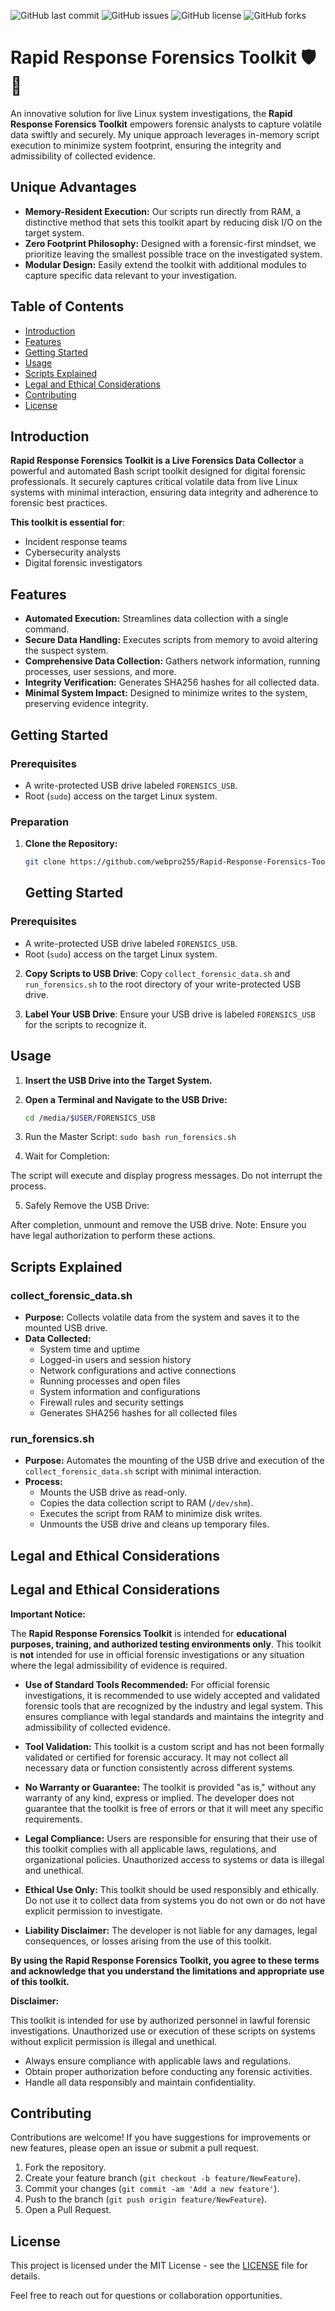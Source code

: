 ![GitHub last commit](https://img.shields.io/github/last-commit/webpro255/Rapid-Response-Forensics-Toolkit)
![GitHub issues](https://img.shields.io/github/issues/webpro255/Rapid-Response-Forensics-Toolkit)
![GitHub license](https://img.shields.io/github/license/webpro255/Rapid-Response-Forensics-Toolkit)
![GitHub forks](https://img.shields.io/github/forks/webpro255/Rapid-Response-Forensics-Toolkit)

# Rapid Response Forensics Toolkit 🛡️🚀

An innovative solution for live Linux system investigations, the **Rapid Response Forensics Toolkit** empowers forensic analysts to capture volatile data swiftly and securely. My unique approach leverages in-memory script execution to minimize system footprint, ensuring the integrity and admissibility of collected evidence.

## Unique Advantages

- **Memory-Resident Execution:** Our scripts run directly from RAM, a distinctive method that sets this toolkit apart by reducing disk I/O on the target system.
- **Zero Footprint Philosophy:** Designed with a forensic-first mindset, we prioritize leaving the smallest possible trace on the investigated system.
- **Modular Design:** Easily extend the toolkit with additional modules to capture specific data relevant to your investigation.

## Table of Contents

- [Introduction](#introduction)
- [Features](#features)
- [Getting Started](#getting-started)
- [Usage](#usage)
- [Scripts Explained](#scripts-explained)
- [Legal and Ethical Considerations](#legal-and-ethical-considerations)
- [Contributing](#contributing)
- [License](#license)


## Introduction

**Rapid Response Forensics Toolkit is a Live Forensics Data Collector** 
a powerful and automated Bash script toolkit designed for digital forensic professionals. It securely captures critical volatile data from live Linux systems with minimal interaction, ensuring data integrity and adherence to forensic best practices.

**This toolkit is essential for**:
- Incident response teams
- Cybersecurity analysts
- Digital forensic investigators


## Features

- **Automated Execution:** Streamlines data collection with a single command.
- **Secure Data Handling:** Executes scripts from memory to avoid altering the suspect system.
- **Comprehensive Data Collection:** Gathers network information, running processes, user sessions, and more.
- **Integrity Verification:** Generates SHA256 hashes for all collected data.
- **Minimal System Impact:** Designed to minimize writes to the system, preserving evidence integrity.

## Getting Started

### Prerequisites

- A write-protected USB drive labeled `FORENSICS_USB`.
- Root (`sudo`) access on the target Linux system.

### Preparation

1. **Clone the Repository:**

   ```bash
   git clone https://github.com/webpro255/Rapid-Response-Forensics-Toolkit.git
   ```

   ## Getting Started

### Prerequisites
- A write-protected USB drive labeled `FORENSICS_USB`.
- Root (`sudo`) access on the target Linux system.

2. **Copy Scripts to USB Drive**:
Copy `collect_forensic_data.sh` and `run_forensics.sh` to the root directory of your write-protected USB drive.

3. **Label Your USB Drive**:
Ensure your USB drive is labeled `FORENSICS_USB` for the scripts to recognize it.


## Usage

1. **Insert the USB Drive into the Target System.**

2. **Open a Terminal and Navigate to the USB Drive:**

   ```bash
   cd /media/$USER/FORENSICS_USB
   ```
3. Run the Master Script:
 ```sudo bash run_forensics.sh```
4. Wait for Completion:

The script will execute and display progress messages. Do not interrupt the process.

5. Safely Remove the USB Drive:

After completion, unmount and remove the USB drive.
Note: Ensure you have legal authorization to perform these actions.


## Scripts Explained

### collect_forensic_data.sh

- **Purpose:** Collects volatile data from the system and saves it to the mounted USB drive.
- **Data Collected:**
  - System time and uptime
  - Logged-in users and session history
  - Network configurations and active connections
  - Running processes and open files
  - System information and configurations
  - Firewall rules and security settings
  - Generates SHA256 hashes for all collected files

### run_forensics.sh

- **Purpose:** Automates the mounting of the USB drive and execution of the `collect_forensic_data.sh` script with minimal interaction.
- **Process:**
  - Mounts the USB drive as read-only.
  - Copies the data collection script to RAM (`/dev/shm`).
  - Executes the script from RAM to minimize disk writes.
  - Unmounts the USB drive and cleans up temporary files.
 

## Legal and Ethical Considerations

## Legal and Ethical Considerations

**Important Notice:**

The **Rapid Response Forensics Toolkit** is intended for **educational purposes, training, and authorized testing environments only**. This toolkit is **not** intended for use in official forensic investigations or any situation where the legal admissibility of evidence is required.

- **Use of Standard Tools Recommended:** For official forensic investigations, it is recommended to use widely accepted and validated forensic tools that are recognized by the industry and legal system. This ensures compliance with legal standards and maintains the integrity and admissibility of collected evidence.

- **Tool Validation:** This toolkit is a custom script and has not been formally validated or certified for forensic accuracy. It may not collect all necessary data or function consistently across different systems.

- **No Warranty or Guarantee:** The toolkit is provided "as is," without any warranty of any kind, express or implied. The developer does not guarantee that the toolkit is free of errors or that it will meet any specific requirements.

- **Legal Compliance:** Users are responsible for ensuring that their use of this toolkit complies with all applicable laws, regulations, and organizational policies. Unauthorized access to systems or data is illegal and unethical.

- **Ethical Use Only:** This toolkit should be used responsibly and ethically. Do not use it to collect data from systems you do not own or do not have explicit permission to investigate.

- **Liability Disclaimer:** The developer is not liable for any damages, legal consequences, or losses arising from the use of this toolkit.

**By using the Rapid Response Forensics Toolkit, you agree to these terms and acknowledge that you understand the limitations and appropriate use of this toolkit.**



**Disclaimer:**

This toolkit is intended for use by authorized personnel in lawful forensic investigations. Unauthorized use or execution of these scripts on systems without explicit permission is illegal and unethical.

- Always ensure compliance with applicable laws and regulations.
- Obtain proper authorization before conducting any forensic activities.
- Handle all data responsibly and maintain confidentiality.

## Contributing

Contributions are welcome! If you have suggestions for improvements or new features, please open an issue or submit a pull request.

1. Fork the repository.
2. Create your feature branch (`git checkout -b feature/NewFeature`).
3. Commit your changes (`git commit -am 'Add a new feature'`).
4. Push to the branch (`git push origin feature/NewFeature`).
5. Open a Pull Request.

## License

This project is licensed under the MIT License - see the [LICENSE](LICENSE) file for details.


Feel free to reach out for questions or collaboration opportunities.





   


